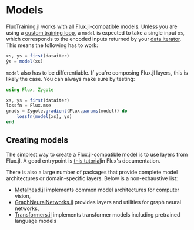 # Models

FluxTraining.jl works with all [Flux.jl](https://github.com/FluxML/Flux.jl)-compatible models. Unless you are using a [custom training loop](/documents/docs/tutorials/training.md), a `model` is expected to take a single input `xs`, which corresponds to the encoded inputs returned by your [data iterator](/documents/docs/background/dataiterator.md). This means the following has to work:

```julia
xs, ys = first(dataiter)
ŷs = model(xs)
```

`model` also has to be differentiable. If you're composing Flux.jl layers, this is likely the case. You can always make sure by testing:


```julia
using Flux, Zygote

xs, ys = first(dataiter)
lossfn = Flux.mse
grads = Zygote.gradient(Flux.params(model)) do
    lossfn(model(xs), ys)
end
```

## Creating models

The simplest way to create a Flux.jl-compatible model is to use layers from Flux.jl. 
A good entrypoint is [this tutorial](https://fluxml.ai/Flux.jl/stable/models/basics/)in Flux's documentation.

There is also a large number of packages that provide complete model architectures or domain-specific layers. Below is a non-exhaustive list:

- [Metalhead.jl](https://github.com/FluxML/Metalhead.jl) implements common model architectures for computer vision,
- [GraphNeuralNetworks.jl](https://github.com/CarloLucibello/GraphNeuralNetworks.jl) provides layers and utilities for graph neural networks,
- [Transformers.jl](https://github.com/chengchingwen/Transformers.jl) implements transformer models including pretrained language models

